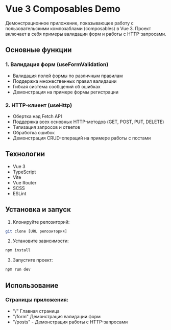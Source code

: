 # Vue 3 Composables Demo

Демонстрационное приложение, показывающее работу с пользовательскими композаблами (composables) в Vue 3. Проект включает в себя примеры валидации форм и работы с HTTP-запросами.

## Основные функции

### 1. Валидация форм (useFormValidation)

- Валидация полей формы по различным правилам
- Поддержка множественных правил валидации
- Гибкая система сообщений об ошибках
- Демонстрация на примере формы регистрации

### 2. HTTP-клиент (useHttp)

- Обертка над Fetch API
- Поддержка всех основных HTTP-методов (GET, POST, PUT, DELETE)
- Типизация запросов и ответов
- Обработка ошибок
- Демонстрация CRUD-операций на примере работы с постами

## Технологии

- Vue 3
- TypeScript
- Vite
- Vue Router
- SCSS
- ESLint

## Установка и запуск

1. Клонируйте репозиторий:

```bash
git clone [URL репозитория]
```

2. Установите зависимости:

```bash
npm install
```

3. Запустите проект:

```bash
npm run dev
```

## Использование

### Страницы приложения:

- "/" Главная страница
- "/form" Демонстрация валидации форм
- "/posts" - Демонстрация работы с HTTP-запросами
